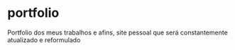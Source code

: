 # portfolio
Portfolio dos meus trabalhos e afins, site pessoal que será constantemente atualizado e reformulado

